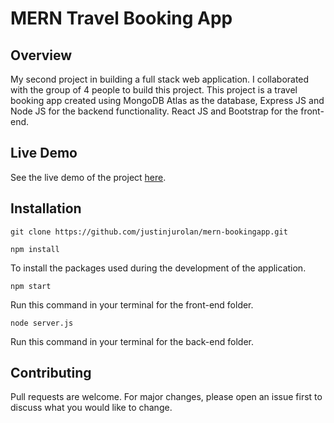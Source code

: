 # MERN Travel Booking App  

## Overview

My second project in building a full stack web application. I collaborated with the group of 4 people to build this project. This project is a travel booking app created using MongoDB Atlas as the database, Express JS and Node JS for the backend functionality. React JS and Bootstrap for the front-end.

## Live Demo
See the live demo of the project [here](https://62e2dd6e4844471ccf13f227--lively-gumption-2fffc2.netlify.app/).

## Installation

```
git clone https://github.com/justinjurolan/mern-bookingapp.git
```
```
npm install
```
To install the packages used during the development of the application.
```
npm start 
```
Run this command in your terminal for the front-end folder.
```
node server.js
```
Run this command in your terminal for the back-end folder.

## Contributing

Pull requests are welcome. For major changes, please open an issue first to discuss what you would like to change.
